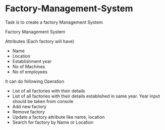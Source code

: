 # Factory-Management-System
Task is to create a factory Management System

Factory Management System

Attributes (Each factory will have)
- Name
- Location
- Establishment year
- No of Machines
- No of employees

It can do following Operation
- List of all factories with their details
- List of all factories with their details established in same year. Year input should be taken from console
- Add new factory
- Remove factory
- Update a factory attribute like name, location
- Search for factory by Name or Location
